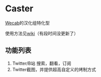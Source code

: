 # Caster

[Wecab](https://github.com/Ninzore/Wecab)的汉化组特化型
 
使用方法见[wiki](https://github.com/Ninzore/Caster/wiki)（有段时间没更新了）


## 功能列表
1. Twitter/B站 搜索，翻看，订阅
2. Twitter截图，并提供超高自定义的烤制方式